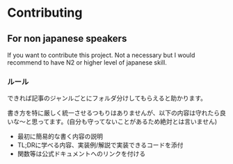 # Contributing

## For non japanese speakers

If you want to contribute this project. Not a necessary but I would recommend to have N2 or higher level of japanese skill.

### ルール

できれば記事のジャンルごとにフォルダ分けしてもらえると助かります。

書き方を特に厳しく統一させるつもりはありませんが、以下の内容は守れたら良いな～と思ってます。(自分も守ってないことがあるため絶対とは言いません)

* 最初に簡易的な書く内容の説明
* TL;DRに学べる内容、実装例/解説で実装できるコードを添付
* 関数等は公式ドキュメントへのリンクを付ける